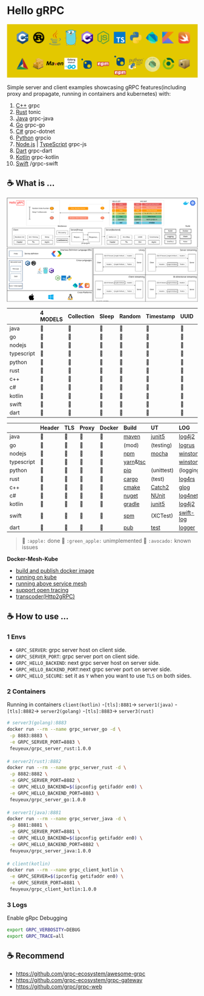 # Hello gRPC
![build tools](diagram/build_tools.svg)

Simple server and client examples showcasing gRPC features(including proxy and propagate, running in containers and kubernetes) with:

1. [C++](hello-grpc-cpp) grpc
2. [Rust](hello-grpc-rust) tonic
3. [Java](hello-grpc-java) grpc-java
4. [Go](hello-grpc-go) grpc-go
5. [C#](hello-grpc-csharp) grpc-dotnet
6. [Python](hello-grpc-python) grpcio
7. [Node.js](hello-grpc-nodejs) | [TypeScript](hello-grpc-ts)  grpc-js
8. [Dart](hello-grpc-dart) grpc-dart
9. [Kotlin](hello-grpc-kotlin) grpc-kotlin
10. [Swift](hello-grpc-swift) /grpc-swift

## :coffee: What is ...

![grpc_diagram](diagram/hello-grpc.svg)

|            | 4 MODELS | Collection | Sleep | Random | Timestamp | UUID | Env  |
| :--------- | :------- | :--------- | :---- | :----- | :-------- | :--- | :--- |
| java       | 🍎        | 🍎          | 🍎     | 🍎      | 🍎         | 🍎    | 🍎    |
| go         | 🍎        | 🍎          | 🍎     | 🍎      | 🍎         | 🍎    | 🍎    |
| nodejs     | 🍎        | 🍎          | 🍎     | 🍎      | 🍎         | 🍎    | 🍎    |
| typescript | 🍎        | 🍎          | 🍎     | 🍎      | 🍎         | 🍎    | 🍎    |
| python     | 🍎        | 🍎          | 🍎     | 🍎      | 🍎         | 🍎    | 🍎    |
| rust       | 🍎        | 🍎          | 🍎     | 🍎      | 🍎         | 🍎    | 🍎    |
| c++        | 🍎        | 🍎          | 🍎     | 🍎      | 🍎         | 🍎    | 🍎    |
| c#         | 🍎        | 🍎          | 🍎     | 🍎      | 🍎         | 🍎    | 🍎    |
| kotlin     | 🍎        | 🍎          | 🍎     | 🍎      | 🍎         | 🍎    | 🍎    |
| swift      | 🍎        | 🍎          | 🍎     | 🍎      | 🍎         | 🍎    | 🍎    |
| dart       | 🍎        | 🍎          | 🍎     | 🍎      | 🍎         | 🍎    | 🍎    |

|            | Header | TLS  | Proxy | Docker | Build                | UT           | LOG             | IDE             |
| :--------- | :----- | :--- | :---- | :----- | :------------------- | :----------- | :-------------- | :-------------- |
| java       | 🍎      | 🍎    | 🍎     | 🍎      | [maven][1]           | [junit5][2]  | [log4j2][3]     | [IDEA][4]       |
| go         | 🍎      | 🍎    | 🍎     | 🍎      | (mod)                | (testing)    | [logrus][5]     | [GoLand][6]     |
| nodejs     | 🍎      | 🥑    | 🍎     | 🍎      | [npm][7]             | [mocha][8]   | [winston][9]    | [WebStorm][10]  |
| typescript | 🍎      | 🍏    | 🍏     | 🍏      | [yarn][28]&[tsc][29] |              | [winston][9]    | [WebStorm][10]  |
| python     | 🍎      | 🍎    | 🍎     | 🍎      | [pip][11]            | (unittest)   | (logging)       | [PyCharm][12]   |
| rust       | 🍎      | 🍎    | 🍎     | 🍎      | [cargo][13]          | (test)       | [log4rs][14]    | [RustRover][31] |
| c++        | 🍎      | 🍎    | 🍎     | 🍎      | [cmake][16]          | [Catch2][24] | [glog][17]      | [CLion][15]     |
| c#         | 🍎      | 🍎    | 🍎     | 🍎      | [nuget][18]          | [NUnit][30]  | [log4net][19]   | [Rider][20]     |
| kotlin     | 🍎      | 🍎    | 🍎     | 🍎      | [gradle][21]         | [junit5][2]  | [log4j2][3]     | [IDEA][4]       |
| swift      | 🍎      | 🍏    | 🍏     | 🍏      | [spm][22]            | (XCTest)     | [swift-log][23] | Xcode           |
| dart       | 🍎      | 🍏    | 🍏     | 🍏      | [pub][25]            | [test][27]   | [logger][26]    | [WebStorm][10]  |

> 🍎 `:apple:` done 
> 🍏 `:green_apple:` unimplemented
> 🥑 `:avocado:` known issues

**Docker-Mesh-Kube**

- [build and publish docker image](docker/README.md)
- [running on kube](k8s/kube)
- [running above service mesh](k8s/mesh)
- [support open tracing](k8s/tracing)
- [transcoder(Http2gRPC)](k8s/transcoder)

## :coffee: How to use ...

### 1 Envs

- `GRPC_SERVER`: grpc server host on client side.
- `GRPC_SERVER_PORT`: grpc server port on client side.
- `GRPC_HELLO_BACKEND`: next grpc server host on server side.
- `GRPC_HELLO_BACKEND_PORT`:next grpc server port on server side.
- `GRPC_HELLO_SECURE`: set it as `Y` when you want to use `TLS` on both sides.

### 2 Containers

Running in containers
`client(kotlin)` -`[tls]:8881`-> `server1(java)` -`[tls]:8882`-> `server2(golang)` -`[tls]:8883`-> `server3(rust)`

```bash
# server3(golang):8883
docker run --rm --name grpc_server_go -d \
 -p 8883:8883 \
 -e GRPC_SERVER_PORT=8883 \
 feuyeux/grpc_server_rust:1.0.0

# server2(rust):8882
docker run --rm --name grpc_server_rust -d \
 -p 8882:8882 \
 -e GRPC_SERVER_PORT=8882 \
 -e GRPC_HELLO_BACKEND=$(ipconfig getifaddr en0) \
 -e GRPC_HELLO_BACKEND_PORT=8883 \
 feuyeux/grpc_server_go:1.0.0

# server1(java):8881
docker run --rm --name grpc_server_java -d \
 -p 8881:8881 \
 -e GRPC_SERVER_PORT=8881 \
 -e GRPC_HELLO_BACKEND=$(ipconfig getifaddr en0) \
 -e GRPC_HELLO_BACKEND_PORT=8882 \
 feuyeux/grpc_server_java:1.0.0

# client(kotlin)
docker run --rm --name grpc_client_kotlin \
 -e GRPC_SERVER=$(ipconfig getifaddr en0) \
 -e GRPC_SERVER_PORT=8881 \
 feuyeux/grpc_client_kotlin:1.0.0
```

### 3 Logs

Enable gRpc Debugging

```bash
export GRPC_VERBOSITY=DEBUG
export GRPC_TRACE=all
```

## :coffee: Recommend

- <https://github.com/grpc-ecosystem/awesome-grpc>
- <https://github.com/grpc-ecosystem/grpc-gateway>
- <https://github.com/grpc/grpc-web>

[1]: <https://maven.apache.org/>
[2]: <https://junit.org/junit5/>
[3]: <https://logging.apache.org/log4j>
[4]: <https://www.jetbrains.com/idea/>
[5]: <https://github.com/sirupsen/logrus>
[6]: <https://www.jetbrains.com/go/>
[7]: <https://www.npmjs.com/>
[8]: <https://www.npmjs.com/package/mocha>
[9]: <https://www.npmjs.com/package/winston>
[10]: <https://www.jetbrains.com/webstorm/>
[11]: <https://pypi.org/project/pip/>
[12]: <https://www.jetbrains.com/pycharm/>
[13]: <https://doc.rust-lang.org/cargo/>
[14]: <https://docs.rs/log4rs>
[15]: <https://www.jetbrains.com/clion/>
[16]: <https://cmake.org/>
[17]: <https://github.com/google/glog>
[18]: <https://www.nuget.org/>
[19]: <https://logging.apache.org/log>
[20]: <https://www.jetbrains.com/rider/>
[21]: <https://gradle.org/>
[22]: <https://www.swift.org/package-manager/>
[23]: <https://github.com/apple/swift-log>
[24]: <https://github.com/catchorg/Catch2>
[25]: <https://dart.dev/guides/packages>
[26]: <https://pub.dev/packages/logger>
[27]: <https://pub.dev/packages/test>
[28]: <https://yarnpkg.com/>
[29]: <https://www.typescriptlang.org/docs/handbook/compiler-options.html>
[30]: <https://nunit.org/>
[31]: <https://www.jetbrains.com/rustrover/>
